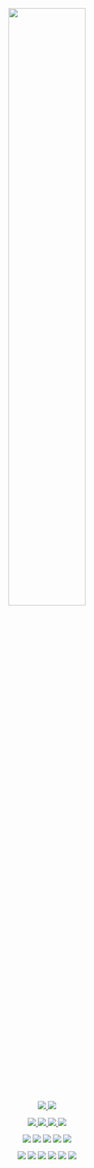 <p align="center">
  <a href="https://discord.gg/6qAvAephsW">
    <img src="https://lanyard.cnrad.dev/api/767140711102414879?idleMessage=Im%20Offline%20Probably%20Procrastinating%20Or%20Sleeping%20Tbh" width="55%">
  </a>
</p>

<p align="center">
  <a href="https://github.com/devbubba">
    <img src="https://github-readme-stats.vercel.app/api?username=devbubba&show_icons=true&count_private=true&hide_border=true&bg_color=1a1c1f&title_color=00ff7f&text_color=ffffff&icon_color=00ff7f&custom_title=GitHub%20Stats%20And%20Rating&card_width=500">
  </a>
  <a href="https://github.com/devbubba">
    <img src="https://github-readme-streak-stats.herokuapp.com/?user=devbubba&hide_border=true&background=1a1c1f&ring=00ff7f&fire=00ff7f&currStreakLabel=ffffff&currStreakNum=ffffff&sideNums=00ff7f&sideLabels=ffffff&dates=ffffff">
  </a>
</p>

<p align="center">
  <a href="https://github.com/devbubba">
    <img src="https://img.shields.io/github/followers/devbubba?style=for-the-badge">
  </a>
  <a href="https://github.com/devbubba">
    <img src="https://img.shields.io/github/stars/devbubba?style=for-the-badge">
  </a>
  <a href="https://github.com/devbubba">
    <img src="https://komarev.com/ghpvc/?username=devbubba&style=for-the-badge">
  </a>
  <a href="https://devbubba.github.io">
    <img src="https://img.shields.io/website?down_message=New%20Site%20In%20Progress...&style=for-the-badge&up_message=devbubba.github.io%20is%20up%21&url=https%3A%2F%2Fdevbubba.github.io">
  </a>
</p>

<p align="center">
  <a href="https://learn.microsoft.com/en-us/dotnet/csharp/"><img src="https://img.shields.io/badge/C%23-239120?style=for-the-badge&logo=c-sharp&logoColor=white"></a>
  <a href="https://isocpp.org"><img src="https://img.shields.io/badge/C++-00599C?style=for-the-badge&logo=c%2B%2B&logoColor=white"></a>
  <a href="https://www.python.org"><img src="https://img.shields.io/badge/Python-3670A0?style=for-the-badge&logo=python&logoColor=ffdd54"></a>
  <a href="https://www.javascript.com"><img src="https://img.shields.io/badge/JavaScript-%23323330.svg?style=for-the-badge&logo=javascript&logoColor=%23F7DF1E"></a>
  <a href="https://www.typescriptlang.org"><img src="https://img.shields.io/badge/TypeScript-%23007ACC.svg?style=for-the-badge&logo=typescript&logoColor=white"></a>
</p>

<p align="center">
  <a href="https://html.com"><img src="https://img.shields.io/badge/HTML-239120?style=for-the-badge&logo=html5&logoColor=white"></a>
  <a href="https://www.w3.org/Style/CSS/Overview.en.html"><img src="https://img.shields.io/badge/CSS-1572B6?style=for-the-badge&logo=css&logoColor=white"></a>
  <a href="https://nodejs.org/en/"><img src="https://img.shields.io/badge/Node.js-43853D?style=for-the-badge&logo=node.js&logoColor=white"></a>
  <a href="https://www.gnu.org/software/bash/"><img src="https://img.shields.io/badge/Shell_Script-121011?style=for-the-badge&logo=gnu-bash&logoColor=white"></a>
  <a href="https://www.java.com/en/"><img src="https://img.shields.io/badge/Java-ED8B00?style=for-the-badge&logo=openjdk&logoColor=white"></a>
  <a href="https://en.wikipedia.org/wiki/Batch_file"><img src="https://img.shields.io/badge/Batch_File-4D4D4D?style=for-the-badge&logo=windows&logoColor=white"></a>
</p>
